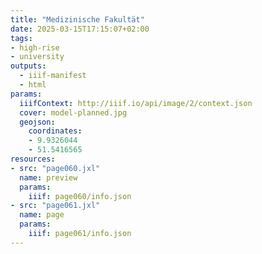 ```yaml
---
title: "Medizinische Fakultät"
date: 2025-03-15T17:15:07+02:00
tags:
- high-rise
- university
outputs:
  - iiif-manifest
  - html
params:
  iiifContext: http://iiif.io/api/image/2/context.json
  cover: model-planned.jpg
  geojson:
    coordinates:
    - 9.9326044
    - 51.5416565
resources:
- src: "page060.jxl"
  name: preview
  params:
    iiif: page060/info.json
- src: "page061.jxl"
  name: page
  params:
    iiif: page061/info.json
---
```

